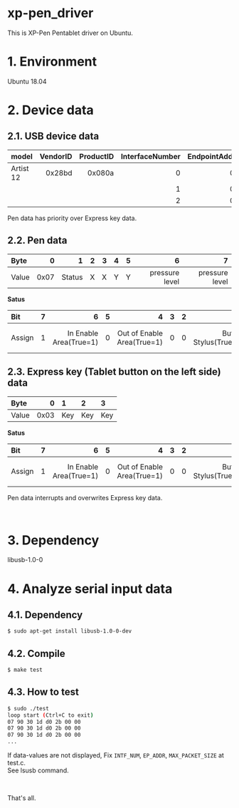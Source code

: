 xp-pen_driver
===

This is XP-Pen Pentablet driver on Ubuntu.

# 1. Environment

Ubuntu 18.04


# 2. Device data

## 2.1. USB device data

| model     | VendorID | ProductID | InterfaceNumber | EndpointAddress | wMaxPacketSize |
| :-------- | -------: | --------: | --------------: |---------------: | -------------: |
| Artist 12 |   0x28bd |    0x080a |               0 |            0x81 |         0x000a |
|           |          |           |               1 |            0x82 |         0x0008 |
|           |          |           |               2 |            0x83 |         0x000a |

Pen data has priority over Express key data.

## 2.2. Pen data

| Byte  |    0 |      1 |    2 |    3 |    4 |    5 |              6 |              7 |
| :---- | ---: | -----: | ---: | ---: | ---: | ---: | -------------: | -------------: |
| Value | 0x07 | Status | X    | X    | Y    | Y    | pressure level | pressure level |

**Satus**  

| Bit    |    7 |                      6 |  5 |                          4 |  3 |  2 |                     1 |                             0 |
| :----- | ---: | ---------------------: | -: | -------------------------: | -: | -: | --------------------: | ----------------------------: |
| Assign |    1 | In Enable Area(True=1) |  0 | Out of Enable Area(True=1) |  0 |  0 | Button Stylus(True=1) | Button Touch(Contact)(True=1) |


## 2.3. Express key (Tablet button on the left side) data

| Byte  |    0 | 1   | 2   | 3   |
| :---- | ---: | :-- | :-- | :-- |
| Value | 0x03 | Key | Key | Key |

**Satus**  

| Bit    |    7 |                      6 |  5 |                          4 |  3 |  2 |                     1 |                             0 |
| :----- | ---: | ---------------------: | -: | -------------------------: | -: | -: | --------------------: | ----------------------------: |
| Assign |    1 | In Enable Area(True=1) |  0 | Out of Enable Area(True=1) |  0 |  0 | Button Stylus(True=1) | Button Touch(Contact)(True=1) |

Pen data interrupts and overwrites Express key data.

&nbsp;

# 3. Dependency

libusb-1.0-0


# 4. Analyze serial input data

## 4.1. Dependency

``` sh
$ sudo apt-get install libusb-1.0-0-dev

```

## 4.2. Compile

``` sh
$ make test
```

## 4.3. How to test

``` sh
$ sudo ./test
loop start (Ctrl+C to exit)
07 90 30 1d d0 2b 00 00 
07 90 30 1d d0 2b 00 00 
07 90 30 1d d0 2b 00 00 
...
```

If data-values are not displayed, Fix ``INTF_NUM``, ``EP_ADDR``, ``MAX_PACKET_SIZE`` at test.c.  
See lsusb command.  

&nbsp;

That's all.  
